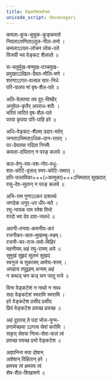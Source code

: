 ```yaml
---
title: वेङ्कटेशस्तोत्रम्
unicode_script: devanagari
---
```


कमला-कुच-चूचुक-कुङ्कमतो  
नियताऽरुणिताऽतुल-नील-तनो ।  
कमलाऽऽयत-लोचन लोक-पते  
विजयी भव वेङ्कट शैलपते ॥

स-चतुर्मुख-षण्मुख-पञ्चमुख-  
प्रमुखाऽऽखिल-दैवत-मौलि-मणे ।  
शरणाऽऽगत-वत्सल सार-निधे  
परि-पालय मां वृष-शैल-पते ॥

अति-वेलतया तव दुर्-विषहैर्  
अनुवेल-कृतैर् अपराध-शतैः ।  
भरितं त्वरितं वृष-शैल-पते  
परया कृपया परि-पाहि हरे ॥

अधि-वेङ्कट-शैलम् उदार-मतेर्  
जनताऽभिमताऽधिक-दान-रतात् ।  
पर-देवतया गदिता निगमैः  
कमला-दयितान् न परङ् कलये ॥

कल-वेणु-रवा-वश-गोप-वधू-  
शत-कोटि-वृतात् स्मर-कोटि-समात् ।  
प्रति-पल्लविका+++(=कामुका)+++ऽभिमतात् सुखदात्  
वसु-देव-सुतान् न परङ् कलये ॥

अभि-राम गुणाऽऽकर दाशरथे  
जगदेक धनुर्-धर धीर-मते ।  
रघु-नायक राम रमेश विभो  
वरदो भव देव दया-जलधे ॥

अवनी-तनया-कमनीय-करं  
रजनीकर-चारु-मुखाम्बु-रुहम्।  
रजनी-चर-राज-तमो-मिहिरं  
महनीयम् अहं रघु-रामम् अये ॥  
सुमुखं सुहृदं सुलभं सुखदं  
स्वनुजं च सुकायम् अमोघ-शरम् ।  
अपहाय रघूद्वहम् अन्यम् अहं  
न कथञ् चन कञ् चन जातु भजे ॥

विना वेङ्कटेशं न नाथो न नाथः  
सदा वेङ्कटेशं स्मरामि स्मरामि ।  
हरे वेङ्कटेश प्रसीद प्रसीद  
प्रियं वेङ्कटेश प्रयच्छ प्रयच्छ ॥

अहं दूरतस् ते पदां भोज-युग्म-  
प्रणामेच्छया ऽऽगत्य सेवां करोमि ।  
सकृत् सेवया नित्य-सेवा-फलं त्वं  
प्रयच्छ पयच्छ प्रभो वेङ्कटेश ॥

अज्ञानिना मया दोषान्  
अशेषान् विहितान् हरे ।  
क्षमस्व त्वं क्षमस्व त्वं  
शेष-शैल-शिखामणे ॥